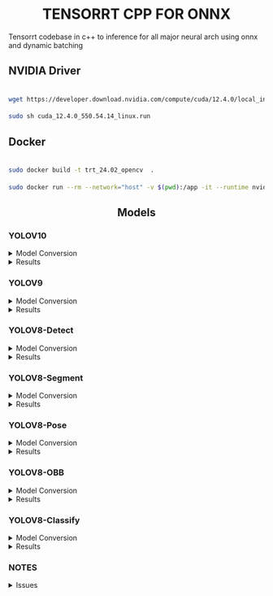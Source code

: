 
# <div align="center">TENSORRT CPP FOR ONNX</d>
 

Tensorrt codebase in c++ to inference for all major neural arch using onnx and dynamic batching


## <div align="left">NVIDIA Driver</d>

```bash

wget https://developer.download.nvidia.com/compute/cuda/12.4.0/local_installers/cuda_12.4.0_550.54.14_linux.run

sudo sh cuda_12.4.0_550.54.14_linux.run

```

## <div align="left">Docker</d>

```bash

sudo docker build -t trt_24.02_opencv  .

sudo docker run --rm --network="host" -v $(pwd):/app -it --runtime nvidia trt_24.02_opencv bash
```

## <div align="center">Models</div>

### <div align="left">YOLOV10</div>

<details>
<summary>Model Conversion</summary>

url = https://github.com/THU-MIG/yolov10

- Clone the yolov10
```bash

git clone https://github.com/THU-MIG/yolov10

yolo export model=yolov10n/s/m/b/l/x.pt format=onnx opset=13 simplify

git clone https://github.com/PrinceP/tensorrt-cpp-for-onnx

// Move <model_version>.onnx file to 'examples/yolov10'
cp <model_version>.onnx /app/examples/yolov10

mkdir build
cd build
cmake ..
make -j4

./yolov10 /app/examples/yolov10/<model_version>.onnx /app/data/

// Check the results folder
```

</details>

<details>
<summary>Results</summary>

**Results  [YOLOv10m, Batchsize = 1, Model size = 640x640]**

<div style="display: flex; justify-content: center;
padding: 10px">
    <img src="./results/v10_bus.jpg" width="100%"/>
</div>
<div style="display: flex; justify-content: center;
padding: 10px">
    <img src="./results/v10_zidane.jpg" width="100%"/>
</div>
<div style="display: flex; justify-content: center; padding: 10px">
    <img src="./results/v10_test.jpeg" width="100%"/>
</div>
</details>


### <div align="left">YOLOV9</div>

<details>
<summary>Model Conversion</summary>

url = https://github.com/WongKinYiu/yolov9.git

commit 380284cb66817e9ffa30a80cad4c1b110897b2fb

- Clone the yolov9
```bash

git clone https://github.com/WongKinYiu/yolov9

python3 export.py --weights <model_version>.pt --include onnx_end2end

git clone https://github.com/PrinceP/tensorrt-cpp-for-onnx

// Move <model_version>-end2end.onnx file to 'examples/yolov9'
cp <model_version>-end2end.onnx /app/examples/yolov9

mkdir build
cd build
cmake ..
make -j4

./yolov9 /app/examples/yolov9/<model_version>-end2end.onnx /app/data/

// Check the results folder
```

</details>

<details>
<summary>Results</summary>

**Results  [YOLOv9-C, Batchsize = 2, Model size = 640x640]**

<div style="display: flex; justify-content: center;
padding: 10px">
    <img src="./results/v9_bus.jpg" width="100%"/>
</div>
<div style="display: flex; justify-content: center;
padding: 10px">
    <img src="./results/v9_zidane.jpg" width="100%"/>
</div>
<div style="display: flex; justify-content: center; padding: 10px">
    <img src="./results/v9_test.jpeg" width="100%"/>
</div>
</details>

### <div align="left">YOLOV8-Detect</div>

<details>
<summary>Model Conversion</summary>

url = https://github.com/ultralytics/ultralytics

ultralytics==8.1.24

- Install ultralytics package in python
```python

from ultralytics import YOLO

model = YOLO('yolov8s.pt')
model.export(format='onnx', dynamic=True)
```
```bash
git clone https://github.com/PrinceP/tensorrt-cpp-for-onnx

// Move <model_version>.onnx file to 'examples/yolov8'
cp <model_version>.onnx /app/examples/yolov8

mkdir build
cd build
cmake ..
make -j4

./yolov8-detect /app/examples/yolov8/<model_version>.onnx /app/data/

// Check the results folder
```

</details>

<details>
<summary>Results</summary>

**Results  [YOLOv8s, Batchsize = 2, Model size = 640x640]**

<div style="display: flex; justify-content: center;
padding: 10px">
    <img src="./results/v8_bus.jpg" width="100%"/>
</div>
<div style="display: flex; justify-content: center;
padding: 10px">
    <img src="./results/v8_zidane.jpg" width="100%"/>
</div>
<div style="display: flex; justify-content: center; padding: 10px">
    <img src="./results/v8_test.jpeg" width="100%"/>
</div>
</details>

### <div align="left">YOLOV8-Segment</div>

<details>
<summary>Model Conversion</summary>

url = https://github.com/ultralytics/ultralytics

ultralytics==8.1.24

- Install ultralytics package in python
```python

from ultralytics import YOLO

# Load a model
model = YOLO('yolov8n-seg.pt')

# Export the model
model.export(format='onnx', dynamic=True)
```
```bash
git clone https://github.com/PrinceP/tensorrt-cpp-for-onnx

// Move <model_version>.onnx file to 'examples/yolov8'
cp <model_version>.onnx /app/examples/yolov8

mkdir build
cd build
cmake ..
make -j4

./yolov8-segment /app/examples/yolov8/<model_version>.onnx /app/data/

// Check the results folder
```

</details>

<details>
<summary>Results</summary>

**Results  [YOLOv8n, Batchsize = 2, Model size = 640x640]**

<div style="display: flex; justify-content: center;
padding: 10px">
    <img src="./results/v8seg_bus.jpg" width="100%"/>
</div>
<div style="display: flex; justify-content: center;
padding: 10px">
    <img src="./results/v8seg_zidane.jpg" width="100%"/>
</div>
<div style="display: flex; justify-content: center; padding: 10px">
    <img src="./results/v8seg_test.jpeg" width="100%"/>
</div>
</details>

### <div align="left">YOLOV8-Pose</div>

<details>
<summary>Model Conversion</summary>

url = https://github.com/ultralytics/ultralytics

ultralytics==8.1.24

- Install ultralytics package in python
```python

from ultralytics import YOLO

# Load a model
model = YOLO('yolov8n-pose.pt')

# Export the model
model.export(format='onnx', dynamic=True)
```
```bash
git clone https://github.com/PrinceP/tensorrt-cpp-for-onnx

// Move <model_version>.onnx file to 'examples/yolov8'
cp <model_version>.onnx /app/examples/yolov8

mkdir build
cd build
cmake ..
make -j4

./yolov8-pose /app/examples/yolov8/<model_version>.onnx /app/data/

// Check the results folder
```

</details>

<details>
<summary>Results</summary>

**Results  [YOLOv8n, Batchsize = 2, Model size = 640x640]**

<div style="display: flex; justify-content: center;
padding: 10px">
    <img src="./results/v8pose_bus.jpg" width="100%"/>
</div>
<div style="display: flex; justify-content: center;
padding: 10px">
    <img src="./results/v8pose_zidane.jpg" width="100%"/>
</div>
<div style="display: flex; justify-content: center; padding: 10px">
    <img src="./results/v8pose_test.jpeg" width="100%"/>
</div>
</details>


### <div align="left">YOLOV8-OBB</div>

<details>
<summary>Model Conversion</summary>

url = https://github.com/ultralytics/ultralytics

ultralytics==8.1.24

- Install ultralytics package in python
```python

from ultralytics import YOLO

# Load a model
model = YOLO('yolov8n-obb.pt')

# Export the model
model.export(format='onnx', dynamic=True)

```
```bash
git clone https://github.com/PrinceP/tensorrt-cpp-for-onnx

// Move <model_version>.onnx file to 'examples/yolov8'
cp <model_version>.onnx /app/examples/yolov8

mkdir build
cd build
cmake ..
make -j4

./yolov8-obb /app/examples/yolov8/<model_version>.onnx /app/data/obb/

// Check the results folder
```

</details>

<details>
<summary>Results</summary>

**Results  [YOLOv8n, Batchsize = 2, Model size = 640x640]**

<div style="display: flex; justify-content: center;
padding: 10px">
    <img src="./results/v8obb_aerial1.jpg" width="100%"/>
</div>
<div style="display: flex; justify-content: center;
padding: 10px">
    <img src="./results/v8obb_aerial2.jpg" width="100%"/>
</div>
<div style="display: flex; justify-content: center; padding: 10px">
    <img src="./results/v8obb_aerial3.jpg" width="100%"/>
</div>
</details>

### <div align="left">YOLOV8-Classify</div>

<details>
<summary>Model Conversion</summary>

url = https://github.com/ultralytics/ultralytics

ultralytics==8.1.24

- Install ultralytics package in python
```python

from ultralytics import YOLO

# Load a model
model = YOLO('yolov8n-cls.pt')

# Export the model
model.export(format='onnx', dynamic=True)

```
```bash
git clone https://github.com/PrinceP/tensorrt-cpp-for-onnx

// Move <model_version>.onnx file to 'examples/yolov8'
cp <model_version>.onnx /app/examples/yolov8

mkdir build
cd build
cmake ..
make -j4

./yolov8-classify /app/examples/yolov8/<model_version>.onnx /app/data/classify/

// Check the results folder
```

</details>

<details>
<summary>Results</summary>

**Results  [YOLOv8n, Batchsize = 2, Model size = 224x224]**

<div style="display: flex; justify-content: center;
padding: 10px">
    <img src="./results/v8classify_beagle.jpg" width="100%"/>
</div>
<div style="display: flex; justify-content: center;
padding: 10px">
    <img src="./results/v8classify_chair.jpg" width="100%"/>
</div>
</details>

### <div align="left">NOTES</div>
<details>
<summary>Issues</summary>

-  Dynamic batching is supported. The batchsize and image sizes can be updated in the codebase.

- Dynamic batch issue for yolov10: https://github.com/NVIDIA/TensorRT/issues/3273

- If size issue happens while building. Increase the workspaceSize

```bash
    Internal error: plugin node /end2end/EfficientNMS_TRT requires XXX bytes of scratch space, but only XXX is available. Try increasing the workspace size with IBuilderConfig::setMemoryPoolLimit().
```
```cpp
    config->setMaxWorkspaceSize(1U << 26) 
    //The current memory is 2^26 bytes
```
</details>

